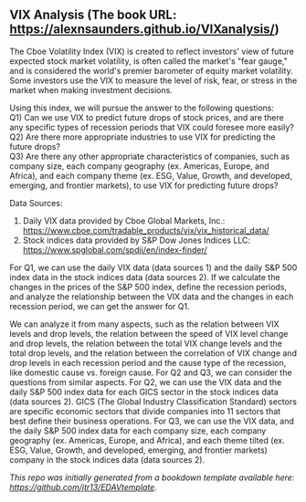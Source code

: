 ## VIX Analysis (The book URL: https://alexnsaunders.github.io/VIXanalysis/)

The Cboe Volatility Index (VIX) is created to reflect investors' view of future expected stock market volatility, is often called the market's "fear gauge," and is considered the world's premier barometer of equity market volatility. Some investors use the VIX to measure the level of risk, fear, or stress in the market when making investment decisions. 

Using this index, we will pursue the answer to the following questions:\
Q1) Can we use VIX to predict future drops of stock prices, and are there any specific types of recession periods that VIX could foresee more easily?\
Q2) Are there more appropriate industries to use VIX for predicting the future drops?\
Q3) Are there any other appropriate characteristics of companies, such as company size, each company geography (ex. Americas, Europe, and Africa), and each company theme (ex. ESG, Value, Growth, and developed, emerging, and frontier markets), to use VIX for predicting future drops?  
  
Data Sources:
1. Daily VIX data provided by Cboe Global Markets, Inc.: https://www.cboe.com/tradable_products/vix/vix_historical_data/
2. Stock indices data provided by S&P Dow Jones Indices LLC: https://www.spglobal.com/spdji/en/index-finder/

For Q1, we can use the daily VIX data (data sources 1) and the daily S&P 500 index data in the stock indices data (data sources 2). If we calculate the changes in the prices of the S&P 500 index, define the recession periods, and analyze the relationship between the VIX data and the changes in each recession period, we can get the answer for Q1. 

We can analyze it from many aspects, such as the relation between VIX levels and drop levels, the relation between the speed of VIX level change and drop levels, the relation between the total VIX change levels and the total drop levels, and the relation between the correlation of VIX change and drop levels in each recession period and the cause type of the recession, like domestic cause vs. foreign cause. For Q2 and Q3, we can consider the questions from similar aspects. For Q2, we can use the VIX data and the daily S&P 500 index data for each GICS sector in the stock indices data (data sources 2). GICS (The Global Industry Classification Standard) sectors are specific economic sectors that divide companies into 11 sectors that best define their business operations. For Q3, we can use the VIX data, and the daily S&P 500 index data for each company size, each company geography (ex. Americas, Europe, and Africa), and each theme tilted (ex. ESG, Value, Growth, and developed, emerging, and frontier markets) company in the stock indices data (data sources 2).


*This repo was initially generated from a bookdown template available here: https://github.com/jtr13/EDAVtemplate.*	





